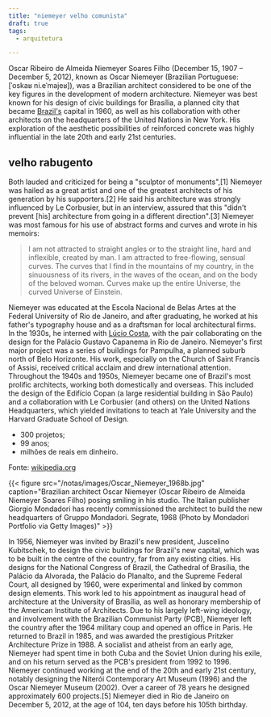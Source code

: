 ```yaml
---
title: "niemeyer velho comunista"
draft: true
tags:
  - arquitetura

---
```


Oscar Ribeiro de Almeida Niemeyer Soares Filho (December 15, 1907 – December 5, 2012), known as Oscar Niemeyer (Brazilian Portuguese: [ˈoskaʁ ni.eˈmajeʁ]), was a Brazilian architect considered to be one of the key figures in the development of modern architecture. Niemeyer was best known for his design of civic buildings for Brasília, a planned city that became [Brazil's](https://en.wikipedia.org/notas/Oscar_Niemeyer) capital in 1960, as well as his collaboration with other architects on the headquarters of the United Nations in New York. His exploration of the aesthetic possibilities of reinforced concrete was highly influential in the late 20th and early 21st centuries.

## velho rabugento

Both lauded and criticized for being a "sculptor of monuments",[1] Niemeyer was hailed as a great artist and one of the greatest architects of his generation by his supporters.[2] He said his architecture was strongly influenced by Le Corbusier, but in an interview, assured that this "didn't prevent [his] architecture from going in a different direction".[3] Niemeyer was most famous for his use of abstract forms and curves and wrote in his memoirs:

> I am not attracted to straight angles or to the straight line, hard and inflexible, created by man. I am attracted to free-flowing, sensual curves. The curves that I find in the mountains of my country, in the sinuousness of its rivers, in the waves of the ocean, and on the body of the beloved woman. Curves make up the entire Universe, the curved Universe of Einstein.

Niemeyer was educated at the Escola Nacional de Belas Artes at the Federal University of Rio de Janeiro, and after graduating, he worked at his father's typography house and as a draftsman for local architectural firms. In the 1930s, he interned with [Lúcio Costa](https://en.wikipedia.org/notas/Oscar_Niemeyer), with the pair collaborating on the design for the Palácio Gustavo Capanema in Rio de Janeiro. Niemeyer's first major project was a series of buildings for Pampulha, a planned suburb north of Belo Horizonte. His work, especially on the Church of Saint Francis of Assisi, received critical acclaim and drew international attention. Throughout the 1940s and 1950s, Niemeyer became one of Brazil's most prolific architects, working both domestically and overseas. This included the design of the Edifício Copan (a large residential building in São Paulo) and a collaboration with Le Corbusier (and others) on the United Nations Headquarters, which yielded invitations to teach at Yale University and the Harvard Graduate School of Design.

  + 300 projetos;
  + 99 anos;
  + milhões de reais em dinheiro.

Fonte: [wikipedia.org](https://en.wikipedia.org/notas/Oscar_Niemeyer)

{{< figure src="/notas/images/Oscar_Niemeyer_1968b.jpg" caption="Brazilian architect Oscar Niemeyer (Oscar Ribeiro de Almeida Niemeyer Soares Filho) posing smiling in his studio. The Italian publisher Giorgio Mondadori has recently commissioned the architect to build the new headquarters of Gruppo Mondadori. Segrate, 1968 (Photo by Mondadori Portfolio via Getty Images)" >}}

In 1956, Niemeyer was invited by Brazil's new president, Juscelino Kubitschek, to design the civic buildings for Brazil's new capital, which was to be built in the centre of the country, far from any existing cities. His designs for the National Congress of Brazil, the Cathedral of Brasília, the Palácio da Alvorada, the Palácio do Planalto, and the Supreme Federal Court, all designed by 1960, were experimental and linked by common design elements. This work led to his appointment as inaugural head of architecture at the University of Brasília, as well as honorary membership of the American Institute of Architects. Due to his largely left-wing ideology, and involvement with the Brazilian Communist Party (PCB), Niemeyer left the country after the 1964 military coup and opened an office in Paris. He returned to Brazil in 1985, and was awarded the prestigious Pritzker Architecture Prize in 1988. A socialist and atheist from an early age, Niemeyer had spent time in both Cuba and the Soviet Union during his exile, and on his return served as the PCB's president from 1992 to 1996. Niemeyer continued working at the end of the 20th and early 21st century, notably designing the Niterói Contemporary Art Museum (1996) and the Oscar Niemeyer Museum (2002). Over a career of 78 years he designed approximately 600 projects.[5] Niemeyer died in Rio de Janeiro on December 5, 2012, at the age of 104, ten days before his 105th birthday.
